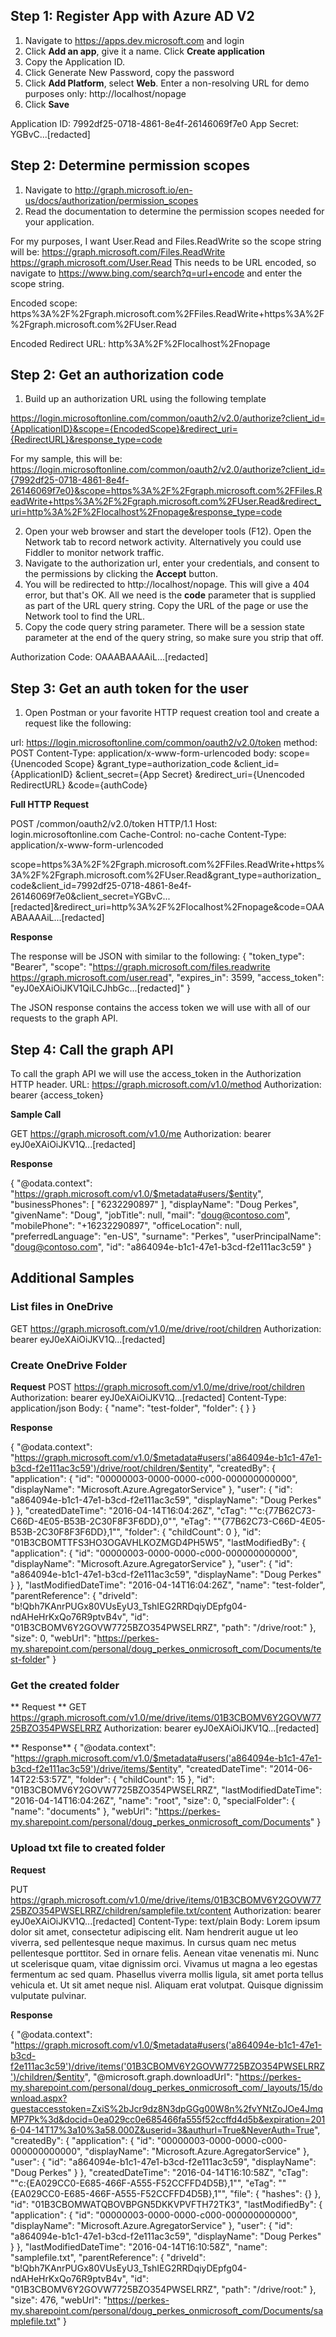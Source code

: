 ## Step 1: Register App with Azure AD V2 ##

1. Navigate to https://apps.dev.microsoft.com and login
2. Click **Add an app**, give it a name. Click **Create application**
3. Copy the Application ID.
4. Click Generate New Password, copy the password
5. Click **Add Platform**, select **Web**. Enter a non-resolving URL for demo purposes only: http://localhost/nopage
6. Click **Save**

Application ID: 7992df25-0718-4861-8e4f-26146069f7e0
App Secret: YGBvC...[redacted]

## Step 2: Determine permission scopes ##

1. Navigate to http://graph.microsoft.io/en-us/docs/authorization/permission_scopes
2. Read the documentation to determine the permission scopes needed for your application.

For my purposes, I want User.Read and Files.ReadWrite so the scope string will be:
https://graph.microsoft.com/Files.ReadWrite https://graph.microsoft.com/User.Read
This needs to be URL encoded, so navigate to https://www.bing.com/search?q=url+encode and enter the scope string.

Encoded scope: https%3A%2F%2Fgraph.microsoft.com%2FFiles.ReadWrite+https%3A%2F%2Fgraph.microsoft.com%2FUser.Read

Encoded Redirect URL: 
http%3A%2F%2Flocalhost%2Fnopage


## Step 2: Get an authorization code ##

1. Build up an authorization URL using the following template

https://login.microsoftonline.com/common/oauth2/v2.0/authorize?client_id={ApplicationID}&scope={EncodedScope}&redirect_uri={RedirectURL}&response_type=code

For my sample, this will be:
https://login.microsoftonline.com/common/oauth2/v2.0/authorize?client_id={7992df25-0718-4861-8e4f-26146069f7e0}&scope=https%3A%2F%2Fgraph.microsoft.com%2FFiles.ReadWrite+https%3A%2F%2Fgraph.microsoft.com%2FUser.Read&redirect_uri=http%3A%2F%2Flocalhost%2Fnopage&response_type=code

2. Open your web browser and start the developer tools (F12). Open the Network tab to record network activity. Alternatively you could use Fiddler to monitor network traffic.
3. Navigate to the authorization url, enter your credentials, and consent to the permissions by clicking the **Accept** button.
4. You will be redirected to http://localhost/nopage. This will give a 404 error, but that's OK. All we need is the **code** parameter that is supplied as part of the URL query string. Copy the URL of the page or use the Network tool to find the URL. 
5. Copy the code query string parameter. There will be a session state parameter at the end of the query string, so make sure you strip that off.

Authorization Code: 
OAAABAAAAiL...[redacted]

## Step 3: Get an auth token for the user ##

1. Open Postman or your favorite HTTP request creation tool and create a request like the following:

url: https://login.microsoftonline.com/common/oauth2/v2.0/token
method: POST
Content-Type: application/x-www-form-urlencoded
body: 
scope={Unencoded Scope}
&grant_type=authorization_code
&client_id={ApplicationID}
&client_secret={App Secret}
&redirect_uri={Unencoded RedirectURL}
&code={authCode}

**Full HTTP Request**

POST /common/oauth2/v2.0/token HTTP/1.1
Host: login.microsoftonline.com
Cache-Control: no-cache
Content-Type: application/x-www-form-urlencoded

scope=https%3A%2F%2Fgraph.microsoft.com%2FFiles.ReadWrite+https%3A%2F%2Fgraph.microsoft.com%2FUser.Read&grant_type=authorization_code&client_id=7992df25-0718-4861-8e4f-26146069f7e0&client_secret=YGBvC...[redacted]&redirect_uri=http%3A%2F%2Flocalhost%2Fnopage&code=OAAABAAAAiL...[redacted]
	
**Response**
	
The response will be JSON with similar to the following:
{
  "token_type": "Bearer",
  "scope": "https://graph.microsoft.com/files.readwrite https://graph.microsoft.com/user.read",
  "expires_in": 3599,
  "access_token": "eyJ0eXAiOiJKV1QiLCJhbGc...[redacted]"
}

The JSON response contains the access token we will use with all of our requests to the graph API. 

## Step 4: Call the graph API ##

To call the graph API we will use the access_token in the Authorization HTTP header. 
URL: https://graph.microsoft.com/v1.0/method
Authorization: bearer {access_token}

**Sample Call**

GET https://graph.microsoft.com/v1.0/me 
Authorization: bearer eyJ0eXAiOiJKV1Q...[redacted]

**Response**

{
  "@odata.context": "https://graph.microsoft.com/v1.0/$metadata#users/$entity",
  "businessPhones": [
    "6232290897"
  ],
  "displayName": "Doug Perkes",
  "givenName": "Doug",
  "jobTitle": null,
  "mail": "doug@contoso.com",
  "mobilePhone": "+16232290897",
  "officeLocation": null,
  "preferredLanguage": "en-US",
  "surname": "Perkes",
  "userPrincipalName": "doug@contoso.com",
  "id": "a864094e-b1c1-47e1-b3cd-f2e111ac3c59"
}

## Additional Samples ##

### List files in OneDrive ###

GET https://graph.microsoft.com/v1.0/me/drive/root/children
Authorization: bearer eyJ0eXAiOiJKV1Q...[redacted]

### Create OneDrive Folder ###

**Request**
POST https://graph.microsoft.com/v1.0/me/drive/root/children
Authorization: bearer eyJ0eXAiOiJKV1Q...[redacted]
Content-Type: application/json
Body:
{
  "name": "test-folder",
  "folder": { }
}

**Response**

{
  "@odata.context": "https://graph.microsoft.com/v1.0/$metadata#users('a864094e-b1c1-47e1-b3cd-f2e111ac3c59')/drive/root/children/$entity",
  "createdBy": {
    "application": {
      "id": "00000003-0000-0000-c000-000000000000",
      "displayName": "Microsoft.Azure.AgregatorService"
    },
    "user": {
      "id": "a864094e-b1c1-47e1-b3cd-f2e111ac3c59",
      "displayName": "Doug Perkes"
    }
  },
  "createdDateTime": "2016-04-14T16:04:26Z",
  "cTag": "\"c:{77B62C73-C66D-4E05-B53B-2C30F8F3F6DD},0\"",
  "eTag": "\"{77B62C73-C66D-4E05-B53B-2C30F8F3F6DD},1\"",
  "folder": {
    "childCount": 0
  },
  "id": "01B3CBOMTTFS3HO3OGAVHLKOZMGD4PH5W5",
  "lastModifiedBy": {
    "application": {
      "id": "00000003-0000-0000-c000-000000000000",
      "displayName": "Microsoft.Azure.AgregatorService"
    },
    "user": {
      "id": "a864094e-b1c1-47e1-b3cd-f2e111ac3c59",
      "displayName": "Doug Perkes"
    }
  },
  "lastModifiedDateTime": "2016-04-14T16:04:26Z",
  "name": "test-folder",
  "parentReference": {
    "driveId": "b!Qbh7KAnrPUGx80VUsEyU3_TshIEG2RRDqiyDEpfg04-ndAHeHrKxQo76R9ptvB4v",
    "id": "01B3CBOMV6Y2GOVW7725BZO354PWSELRRZ",
    "path": "/drive/root:"
  },
  "size": 0,
  "webUrl": "https://perkes-my.sharepoint.com/personal/doug_perkes_onmicrosoft_com/Documents/test-folder"
}

### Get the created folder ###

** Request **
GET https://graph.microsoft.com/v1.0/me/drive/items/01B3CBOMV6Y2GOVW7725BZO354PWSELRRZ
Authorization: bearer eyJ0eXAiOiJKV1Q...[redacted]

** Response**
{
  "@odata.context": "https://graph.microsoft.com/v1.0/$metadata#users('a864094e-b1c1-47e1-b3cd-f2e111ac3c59')/drive/items/$entity",
  "createdDateTime": "2014-06-14T22:53:57Z",
  "folder": {
    "childCount": 15
  },
  "id": "01B3CBOMV6Y2GOVW7725BZO354PWSELRRZ",
  "lastModifiedDateTime": "2016-04-14T16:04:26Z",
  "name": "root",
  "size": 0,
  "specialFolder": {
    "name": "documents"
  },
  "webUrl": "https://perkes-my.sharepoint.com/personal/doug_perkes_onmicrosoft_com/Documents"
}

### Upload txt file to created folder ###

**Request**

PUT https://graph.microsoft.com/v1.0/me/drive/items/01B3CBOMV6Y2GOVW7725BZO354PWSELRRZ/children/samplefile.txt/content
Authorization: bearer eyJ0eXAiOiJKV1Q...[redacted]
Content-Type: text/plain
Body:
Lorem ipsum dolor sit amet, consectetur adipiscing elit. Nam hendrerit augue ut leo viverra, sed pellentesque neque maximus. In cursus quam nec metus pellentesque porttitor. Sed in ornare felis. Aenean vitae venenatis mi. Nunc ut scelerisque quam, vitae dignissim orci. Vivamus ut magna a leo egestas fermentum ac sed quam. Phasellus viverra mollis ligula, sit amet porta tellus vehicula et. Ut sit amet neque nisl. Aliquam erat volutpat. Quisque dignissim vulputate pulvinar.

**Response**

{
  "@odata.context": "https://graph.microsoft.com/v1.0/$metadata#users('a864094e-b1c1-47e1-b3cd-f2e111ac3c59')/drive/items('01B3CBOMV6Y2GOVW7725BZO354PWSELRRZ')/children/$entity",
  "@microsoft.graph.downloadUrl": "https://perkes-my.sharepoint.com/personal/doug_perkes_onmicrosoft_com/_layouts/15/download.aspx?guestaccesstoken=ZxiS%2bJcr9dz8N3dpGGg00W8n%2fvYNtZoJOe4JmqMP7Pk%3d&docid=0ea029cc0e685466fa555f52ccffd4d5b&expiration=2016-04-14T17%3a10%3a58.000Z&userid=3&authurl=True&NeverAuth=True",
  "createdBy": {
    "application": {
      "id": "00000003-0000-0000-c000-000000000000",
      "displayName": "Microsoft.Azure.AgregatorService"
    },
    "user": {
      "id": "a864094e-b1c1-47e1-b3cd-f2e111ac3c59",
      "displayName": "Doug Perkes"
    }
  },
  "createdDateTime": "2016-04-14T16:10:58Z",
  "cTag": "\"c:{EA029CC0-E685-466F-A555-F52CCFFD4D5B},1\"",
  "eTag": "\"{EA029CC0-E685-466F-A555-F52CCFFD4D5B},1\"",
  "file": {
    "hashes": {}
  },
  "id": "01B3CBOMWATQBOVBPGN5DKKVPVFTH72TK3",
  "lastModifiedBy": {
    "application": {
      "id": "00000003-0000-0000-c000-000000000000",
      "displayName": "Microsoft.Azure.AgregatorService"
    },
    "user": {
      "id": "a864094e-b1c1-47e1-b3cd-f2e111ac3c59",
      "displayName": "Doug Perkes"
    }
  },
  "lastModifiedDateTime": "2016-04-14T16:10:58Z",
  "name": "samplefile.txt",
  "parentReference": {
    "driveId": "b!Qbh7KAnrPUGx80VUsEyU3_TshIEG2RRDqiyDEpfg04-ndAHeHrKxQo76R9ptvB4v",
    "id": "01B3CBOMV6Y2GOVW7725BZO354PWSELRRZ",
    "path": "/drive/root:"
  },
  "size": 476,
  "webUrl": "https://perkes-my.sharepoint.com/personal/doug_perkes_onmicrosoft_com/Documents/samplefile.txt"
}